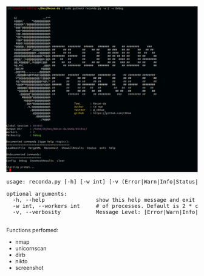 ![alt text](https://github.com/CBHue/Recon-da/blob/master/utils/reconda.png)

<pre>usage: reconda.py [-h] [-w int] [-v (Error|Warn|Info|Status|Debug)]

optional arguments:
  -h, --help            	show this help message and exit
  -w int, --workers int 	# of processes. Default is 2 * cpu_count
  -v, --verbosity       	Message Level: [Error|Warn|Info|Status|Debug]. Default is Info
</pre>

<br>Functions perfomed:
 <ul>
  <li>nmap</li>
  <li>unicornscan</li>
  <li>dirb</li>
  <li>nikto</li>
  <li>screenshot</li>
</ul> 
